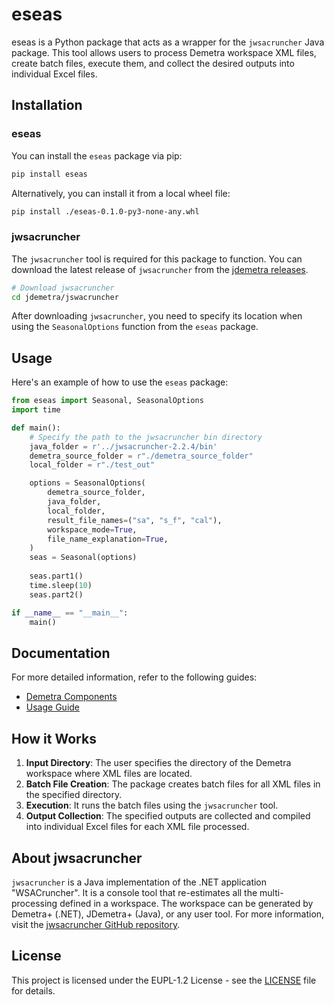 # eseas

eseas is a Python package that acts as a wrapper for the `jwsacruncher` Java package. This tool allows users to process Demetra workspace XML files, create batch files, execute them, and collect the desired outputs into individual Excel files.

## Installation

### eseas

You can install the `eseas` package via pip:

```bash
pip install eseas
```

Alternatively, you can install it from a local wheel file:

```bash
pip install ./eseas-0.1.0-py3-none-any.whl
```

### jwsacruncher

The `jwsacruncher` tool is required for this package to function. You can download the latest release of `jwsacruncher` from the [jdemetra releases](https://github.com/jdemetra/jwsacruncher/releases/tag/v2.2.4).

```bash
# Download jwsacruncher
cd jdemetra/jswacruncher
```

After downloading `jwsacruncher`, you need to specify its location when using the `SeasonalOptions` function from the `eseas` package.

## Usage

Here's an example of how to use the `eseas` package:

```python
from eseas import Seasonal, SeasonalOptions
import time

def main():
    # Specify the path to the jwsacruncher bin directory
    java_folder = r'../jwsacruncher-2.2.4/bin'
    demetra_source_folder = r"./demetra_source_folder"
    local_folder = r"./test_out"

    options = SeasonalOptions(
        demetra_source_folder,
        java_folder,
        local_folder,
        result_file_names=("sa", "s_f", "cal"),
        workspace_mode=True,
        file_name_explanation=True,
    )
    seas = Seasonal(options)
    
    seas.part1()
    time.sleep(10)
    seas.part2()

if __name__ == "__main__":
    main()
```

## Documentation

For more detailed information, refer to the following guides:

- [Demetra Components](https://github.com/SermetPekin/eseas-repo/docs/demetra_components.md)
- [Usage Guide](https://github.com/SermetPekin/eseas-repo/docs/usage.md)

## How it Works

1. **Input Directory**: The user specifies the directory of the Demetra workspace where XML files are located.
2. **Batch File Creation**: The package creates batch files for all XML files in the specified directory.
3. **Execution**: It runs the batch files using the `jwsacruncher` tool.
4. **Output Collection**: The specified outputs are collected and compiled into individual Excel files for each XML file processed.

## About jwsacruncher

`jwsacruncher` is a Java implementation of the .NET application "WSACruncher". It is a console tool that re-estimates all the multi-processing defined in a workspace. The workspace can be generated by Demetra+ (.NET), JDemetra+ (Java), or any user tool. For more information, visit the [jwsacruncher GitHub repository](https://github.com/jdemetra/jwsacruncher).

## License

This project is licensed under the EUPL-1.2 License - see the [LICENSE](https://github.com/SermetPekin/eseas-repo/LICENSE) file for details.

